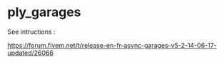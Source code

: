 # ply_garages

See intructions :

https://forum.fivem.net/t/release-en-fr-async-garages-v5-2-14-06-17-updated/26066
